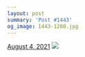 ```yaml
---
layout: post
summary: 'Post #1443'
og_image: 1443-1280.jpg
---
```


<p>
  <time>
    <a href="/1443">August 4, 2021</a>
  </time>
  <a href="/1443">
    <img src="{{ site.assets_url }}/1443-640.jpg" srcset="{{ site.assets_url }}/1443-320.jpg 320w, {{ site.assets_url }}/1443-640.jpg 640w, {{ site.assets_url }}/1443-960.jpg 960w, {{ site.assets_url }}/1443-1280.jpg 1280w" sizes="(min-width: 700px) 50vw, calc(100vw - 2rem)" />
  </a>
</p>
